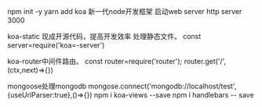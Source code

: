 npm init -y
yarn add koa
新一代node开发框架
启动web server
http server 3000


koa-static 现成开源代码，提高开发效率  处理静态文件。
const server=require('koa=-server')

koa-router中间件路由。
const router=require('router');
router.get('/',(ctx,next)=>{})

mongoose处理mongodb 
mongose.connect('mongodb://localhost/test',{useUrlParser:true},()=>{})
npm i koa-views --save
npm i handlebars -- save
